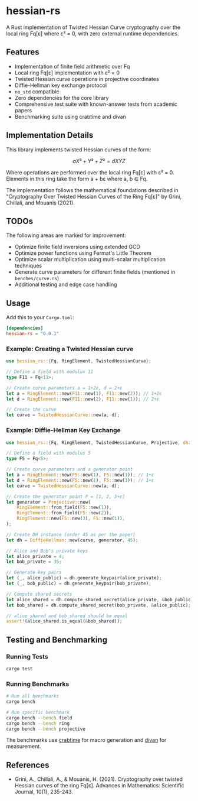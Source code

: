 # hessian-rs

A Rust implementation of Twisted Hessian Curve cryptography over the local ring Fq[ε] where ε² = 0, with zero external runtime dependencies.

## Features

- Implementation of finite field arithmetic over Fq
- Local ring Fq[ε] implementation with ε² = 0
- Twisted Hessian curve operations in projective coordinates
- Diffie-Hellman key exchange protocol
- `no_std` compatible
- Zero dependencies for the core library
- Comprehensive test suite with known-answer tests from academic papers
- Benchmarking suite using crabtime and divan

## Implementation Details

This library implements twisted Hessian curves of the form:

$$
aX³ + Y³ + Z³ = dXYZ
$$

Where operations are performed over the local ring Fq[ε] with ε² = 0. Elements in this ring take the form a + bε where a, b ∈ Fq.

The implementation follows the mathematical foundations described in "Cryptography Over Twisted Hessian Curves of the Ring Fq[ε]" by Grini, Chillali, and Mouanis (2021).

## TODOs

The following areas are marked for improvement:

- Optimize finite field inversions using extended GCD
- Optimize power functions using Fermat's Little Theorem
- Optimize scalar multiplication using multi-scalar multiplication techniques
- Generate curve parameters for different finite fields (mentioned in `benches/curve.rs`)
- Additional testing and edge case handling

## Usage

Add this to your `Cargo.toml`:

```toml
[dependencies]
hessian-rs = "0.0.1"
```

### Example: Creating a Twisted Hessian curve

```rust
use hessian_rs::{Fq, RingElement, TwistedHessianCurve};

// Define a field with modulus 11
type F11 = Fq<11>;

// Create curve parameters a = 1+2ε, d = 2+ε
let a = RingElement::new(F11::new(1), F11::new(2)); // 1+2ε
let d = RingElement::new(F11::new(2), F11::new(1)); // 2+ε

// Create the curve
let curve = TwistedHessianCurve::new(a, d);
```

### Example: Diffie-Hellman Key Exchange

```rust
use hessian_rs::{Fq, RingElement, TwistedHessianCurve, Projective, dh::DiffieHellman};

// Define a field with modulus 5
type F5 = Fq<5>;

// Create curve parameters and a generator point
let a = RingElement::new(F5::new(1), F5::new(1)); // 1+ε
let d = RingElement::new(F5::new(1), F5::new(1)); // 1+ε
let curve = TwistedHessianCurve::new(a, d);

// Create the generator point P = [1, 2, 3+ε]
let generator = Projective::new(
    RingElement::from_field(F5::new(1)),
    RingElement::from_field(F5::new(2)),
    RingElement::new(F5::new(3), F5::new(1)),
);

// Create DH instance (order 45 as per the paper)
let dh = DiffieHellman::new(curve, generator, 45);

// Alice and Bob's private keys
let alice_private = 4;
let bob_private = 35;

// Generate key pairs
let (_, alice_public) = dh.generate_keypair(alice_private);
let (_, bob_public) = dh.generate_keypair(bob_private);

// Compute shared secrets
let alice_shared = dh.compute_shared_secret(alice_private, &bob_public);
let bob_shared = dh.compute_shared_secret(bob_private, &alice_public);

// alice_shared and bob_shared should be equal
assert!(alice_shared.is_equal(&bob_shared));
```

## Testing and Benchmarking

### Running Tests

```bash
cargo test
```

### Running Benchmarks

```bash
# Run all benchmarks
cargo bench

# Run specific benchmark
cargo bench --bench field
cargo bench --bench ring
cargo bench --bench projective
```

The benchmarks use [crabtime](https://github.com/khonsulabs/crabtime) for macro generation and [divan](https://github.com/nvzqz/divan) for measurement.

## References

- Grini, A., Chillali, A., & Mouanis, H. (2021). Cryptography over twisted Hessian curves of the ring Fq[ε]. Advances in Mathematics: Scientific Journal, 10(1), 235-243.
